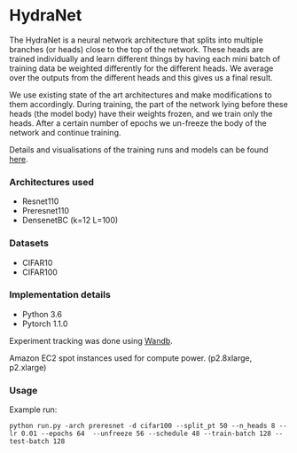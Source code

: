 # HydraNet

The HydraNet is a neural network architecture that splits into multiple branches (or heads) close to the top of the network. These heads are trained individually and learn different things by having each mini batch of training data be weighted differently for the different heads. We average over the outputs from the different heads and this gives us a final result.

We use existing state of the art architectures and make modifications to them accordingly. During training, the part of the network lying before these heads (the model body) have their weights frozen, and we train only the heads. After a certain number of epochs we un-freeze the body of the network and continue training.

Details and visualisations of the training runs and models can be found [here](https://app.wandb.ai/raghav1810/hydranet-temp/reports?view=raghav1810%2FReport%20%230).
### Architectures used
- Resnet110
- Preresnet110
- DensenetBC (k=12 L=100)

### Datasets
- CIFAR10
- CIFAR100

### Implementation details
- Python 3.6
- Pytorch 1.1.0

Experiment tracking was done using [Wandb](https://www.wandb.com).

Amazon EC2 spot instances used for compute power. (p2.8xlarge, p2.xlarge)

### Usage
Example run:
```
python run.py -arch preresnet -d cifar100 --split_pt 50 --n_heads 8 --lr 0.01 --epochs 64  --unfreeze 56 --schedule 48 --train-batch 128 --test-batch 128

```

